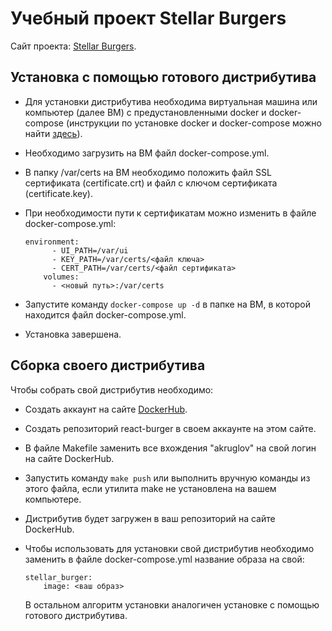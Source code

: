 # Учебный проект Stellar Burgers

Сайт проекта: [Stellar Burgers](https://akruglov.tech).

## Установка с помощью готового дистрибутива

* Для установки дистрибутива необходима виртуальная машина или компьютер (далее ВМ) с предустановленными docker и docker-compose
  (инструкции по установке docker и docker-compose можно найти [здесь](https://docs.docker.com/get-docker/)).
* Необходимо загрузить на ВМ файл docker-compose.yml.
* В папку /var/certs на ВМ необходимо положить файл SSL сертификата (certificate.crt) и
  файл с ключом сертификата (certificate.key).
* При необходимости пути к сертификатам можно изменить в файле docker-compose.yml:

    ```
    environment:
          - UI_PATH=/var/ui
          - KEY_PATH=/var/certs/<файл ключа>
          - CERT_PATH=/var/certs/<файл сертификата>
        volumes:
          - <новый путь>:/var/certs
    ```

* Запустите команду `docker-compose up -d`  в папке на ВМ, в которой находится файл docker-compose.yml.
* Установка завершена.

## Сборка своего дистрибутива

Чтобы собрать свой дистрибутив необходимо:

* Создать аккаунт на сайте [DockerHub](https://hub.docker.com).
* Создать репозиторий react-burger в своем аккаунте на этом сайте.
* В файле Makefile заменить все вхождения "akruglov" на свой логин на сайте DockerHub.
* Запустить команду `make push` или выполнить вручную команды из этого файла, если утилита
  make не установлена на вашем компьютере.
* Дистрибутив будет загружен в ваш репозиторий на сайте DockerHub.
* Чтобы использовать для установки свой дистрибутив необходимо заменить в файле
  docker-compose.yml название образа на свой:

    ```
    stellar_burger:
        image: <ваш образ>
    ```
    В остальном алгоритм установки аналогичен установке с помощью готового дистрибутива.